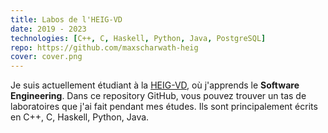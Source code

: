 ```yaml
---
title: Labos de l'HEIG-VD
date: 2019 - 2023
technologies: [C++, C, Haskell, Python, Java, PostgreSQL]
repo: https://github.com/maxscharwath-heig
cover: cover.png
---
```

Je suis actuellement étudiant à la [HEIG-VD](https://heig-vd.ch), où j'apprends le **Software Engineering**.
Dans ce repository GitHub, vous pouvez trouver un tas de laboratoires que j'ai fait pendant mes études.
Ils sont principalement écrits en C++, C, Haskell, Python, Java.
